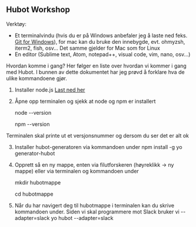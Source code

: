 ## Hubot Workshop

Verktøy: 

* Et terminalvindu (hvis du er på Windows anbefaler jeg å laste ned feks. [Git for Windows](https://git-for-windows.github.io/)), for mac kan du bruke den innebygde, evt. ohmyzsh, iterm2, fish, osv... Det samme gjelder for Mac som for Linux
* En editor (Sublime text, Atom, notepad++, visual code, vim, nano, osv...)


Hvordan komme i gang? Her følger en liste over hvordan vi kommer i gang med Hubot. I bunnen av dette dokumentet har jeg prøvd å forklare hva de ulike kommandoene gjør.

1. Installer node.js [Last ned her](https://nodejs.org/en/)
2. Åpne opp terminalen og sjekk at node og npm er installert

    node --version

    npm --version

Terminalen skal printe ut et versjonsnummer og dersom du ser det er alt ok

3. Installer hubot-generatoren via kommandoen under
    npm install -g yo generator-hubot

4. Opprett så en ny mappe, enten via filutforskeren (høyreklikk -> ny mappe) eller via terminalen og kommandoen under

    mkdir hubotmappe

    cd hubotmappe

5. Når du har navigert deg til hubotmappe i terminalen kan du skrive kommandoen under. Siden vi skal programmere mot Slack bruker vi --adapter=slack
    yo hubot --adapter=slack

